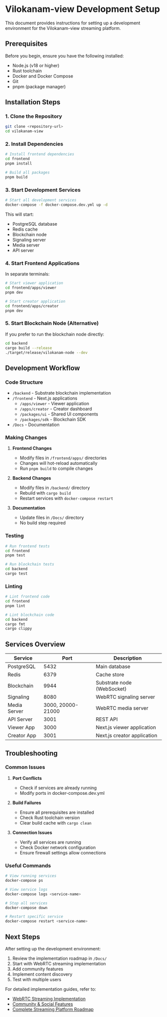 # Vilokanam-view Development Setup

This document provides instructions for setting up a development environment for the Vilokanam-view streaming platform.

## Prerequisites

Before you begin, ensure you have the following installed:
- Node.js (v18 or higher)
- Rust toolchain
- Docker and Docker Compose
- Git
- pnpm (package manager)

## Installation Steps

### 1. Clone the Repository

```bash
git clone <repository-url>
cd vilokanam-view
```

### 2. Install Dependencies

```bash
# Install frontend dependencies
cd frontend
pnpm install

# Build all packages
pnpm build
```

### 3. Start Development Services

```bash
# Start all development services
docker-compose -f docker-compose.dev.yml up -d
```

This will start:
- PostgreSQL database
- Redis cache
- Blockchain node
- Signaling server
- Media server
- API server

### 4. Start Frontend Applications

In separate terminals:

```bash
# Start viewer application
cd frontend/apps/viewer
pnpm dev

# Start creator application
cd frontend/apps/creator
pnpm dev
```

### 5. Start Blockchain Node (Alternative)

If you prefer to run the blockchain node directly:

```bash
cd backend
cargo build --release
./target/release/vilokanam-node --dev
```

## Development Workflow

### Code Structure

- `/backend` - Substrate blockchain implementation
- `/frontend` - Next.js applications
  - `/apps/viewer` - Viewer application
  - `/apps/creator` - Creator dashboard
  - `/packages/ui` - Shared UI components
  - `/packages/sdk` - Blockchain SDK
- `/Docs` - Documentation

### Making Changes

1. **Frontend Changes**
   - Modify files in `/frontend/apps/` directories
   - Changes will hot-reload automatically
   - Run `pnpm build` to compile changes

2. **Backend Changes**
   - Modify files in `/backend/` directory
   - Rebuild with `cargo build`
   - Restart services with `docker-compose restart`

3. **Documentation**
   - Update files in `/Docs/` directory
   - No build step required

### Testing

```bash
# Run frontend tests
cd frontend
pnpm test

# Run blockchain tests
cd backend
cargo test
```

### Linting

```bash
# Lint frontend code
cd frontend
pnpm lint

# Lint blockchain code
cd backend
cargo fmt
cargo clippy
```

## Services Overview

| Service | Port | Description |
|---------|------|-------------|
| PostgreSQL | 5432 | Main database |
| Redis | 6379 | Cache store |
| Blockchain | 9944 | Substrate node (WebSocket) |
| Signaling | 8080 | WebRTC signaling server |
| Media Server | 3000, 20000-21000 | WebRTC media server |
| API Server | 3001 | REST API |
| Viewer App | 3000 | Next.js viewer application |
| Creator App | 3001 | Next.js creator application |

## Troubleshooting

### Common Issues

1. **Port Conflicts**
   - Check if services are already running
   - Modify ports in docker-compose.dev.yml

2. **Build Failures**
   - Ensure all prerequisites are installed
   - Check Rust toolchain version
   - Clear build cache with `cargo clean`

3. **Connection Issues**
   - Verify all services are running
   - Check Docker network configuration
   - Ensure firewall settings allow connections

### Useful Commands

```bash
# View running services
docker-compose ps

# View service logs
docker-compose logs <service-name>

# Stop all services
docker-compose down

# Restart specific service
docker-compose restart <service-name>
```

## Next Steps

After setting up the development environment:

1. Review the implementation roadmap in `/Docs/`
2. Start with WebRTC streaming implementation
3. Add community features
4. Implement content discovery
5. Test with multiple users

For detailed implementation guides, refer to:
- [WebRTC Streaming Implementation](./Docs/WebRTCStreamingImplementation.md)
- [Community & Social Features](./Docs/CommunityAndSocialFeatures.md)
- [Complete Streaming Platform Roadmap](./Docs/CompleteStreamingPlatformRoadmap.md)
